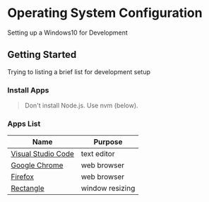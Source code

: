 # Operating System Configuration
Setting up a Windows10 for Development

## Getting Started
Trying to listing a brief list for development setup

### Install Apps

>Don't install Node.js. Use nvm (below).


### Apps List
Name | Purpose
------------ | -------------
[Visual Studio Code](https://visualstudio.microsoft.com/) | text editor
[Google Chrome](https://www.google.com/chrome/fast-and-secure/) | web browser
[Firefox](https://www.mozilla.org/en-US/firefox/products/) | web browser
[Rectangle](https://rectangleapp.com/) | window resizing
